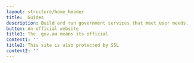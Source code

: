 ```yaml
---
layout: structure/home_header
title:  Guides
description: Build and run government services that meet user needs.
button: An official website
title1: The .gov.au means its official
content1: ''
title2: This site is also protected by SSL
content2: ''
---
```


